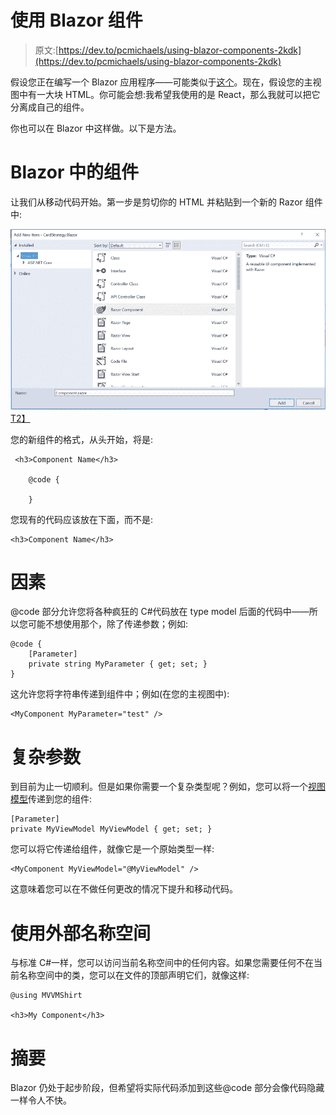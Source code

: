 # 使用 Blazor 组件

> 原文:[https://dev.to/pcmichaels/using-blazor-components-2kdk](https://dev.to/pcmichaels/using-blazor-components-2kdk)

假设您正在编写一个 Blazor 应用程序——可能类似于[这个](https://github.com/pcmichaels/BlackJackStrategy)。现在，假设您的主视图中有一大块 HTML。你可能会想:我希望我使用的是 React，那么我就可以把它分离成自己的组件。

你也可以在 Blazor 中这样做。以下是方法。

# Blazor 中的组件

让我们从移动代码开始。第一步是剪切你的 HTML 并粘贴到一个新的 Razor 组件中:

[![](img/65839dabdd84a0f395cac29cd3175f05.png)T2】](https://www.pmichaels.net/wp-content/uploads/2019/08/razor-components.png)

您的新组件的格式，从头开始，将是:

```
 <h3>Component Name</h3>

    @code {

    } 
```

您现有的代码应该放在下面，而不是:

```
<h3>Component Name</h3> 
```

# 因素

@code 部分允许您将各种疯狂的 C#代码放在 type model 后面的代码中——所以您可能不想使用那个，除了传递参数；例如:

```
@code {
    [Parameter]
    private string MyParameter { get; set; }
} 
```

这允许您将字符串传递到组件中；例如(在您的主视图中):

```
<MyComponent MyParameter="test" /> 
```

# 复杂参数

到目前为止一切顺利。但是如果你需要一个复杂类型呢？例如，您可以将一个[视图模型](https://www.pmichaels.net/2019/07/07/using-view-models-in-blazor/)传递到您的组件:

```
[Parameter]
private MyViewModel MyViewModel { get; set; } 
```

您可以将它传递给组件，就像它是一个原始类型一样:

```
<MyComponent MyViewModel="@MyViewModel" /> 
```

这意味着您可以在不做任何更改的情况下提升和移动代码。

# 使用外部名称空间

与标准 C#一样，您可以访问当前名称空间中的任何内容。如果您需要任何不在当前名称空间中的类，您可以在文件的顶部声明它们，就像这样:

```
@using MVVMShirt

<h3>My Component</h3> 
```

# 摘要

Blazor 仍处于起步阶段，但希望将实际代码添加到这些@code 部分会像代码隐藏一样令人不快。